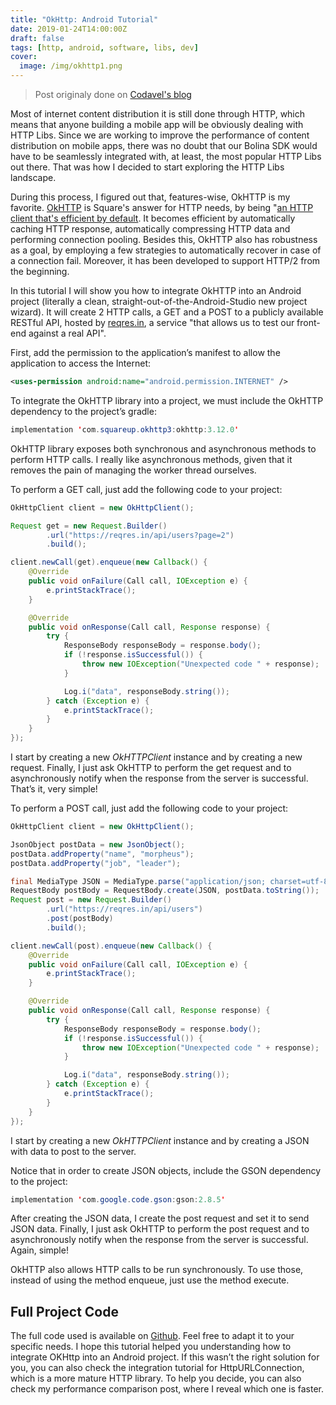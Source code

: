 ```yaml
---
title: "OkHttp: Android Tutorial"
date: 2019-01-24T14:00:00Z
draft: false
tags: [http, android, software, libs, dev]
cover:
  image: /img/okhttp1.png
---
```


> Post originaly done on [Codavel's blog](https://blog.codavel.com/how-to-integrate-okhttp-on-an-android-project)

Most of internet content distribution it is still done through HTTP, which means that anyone building a mobile app will be obviously dealing with HTTP Libs. Since we are working to improve the performance of content distribution on mobile apps, there was no doubt that our Bolina SDK would have to be seamlessly integrated with, at least, the most popular HTTP Libs out there. That was how I decided to start exploring the HTTP Libs landscape.

During this process, I figured out that, features-wise, OkHTTP is my favorite. [OkHTTP](https://square.github.io/okhttp/) is Square's answer for HTTP needs, by being "[an HTTP client that's efficient by default](http://square.github.io/okhttp/). It becomes efficient by automatically caching HTTP response, automatically compressing HTTP data and performing connection pooling. Besides this, OkHTTP also has robustness as a goal, by employing a few strategies to automatically recover in case of a connection fail. Moreover, it has been developed to support HTTP/2 from the beginning.

In this tutorial I will show you how to integrate OkHTTP into an Android project (literally a clean, straight-out-of-the-Android-Studio new project wizard). It will create 2 HTTP calls, a GET and a POST to a publicly available RESTful API, hosted by [reqres.in](https://reqres.in/), a service "that allows us to test our front-end against a real API".

First, add the permission to the application’s manifest to allow the application to access the Internet:

```xml
<uses-permission android:name="android.permission.INTERNET" />
```

To integrate the OkHTTP library into a project, we must include the OkHTTP dependency to the project’s gradle:

```java
implementation 'com.squareup.okhttp3:okhttp:3.12.0'
```

OkHTTP library exposes both synchronous and asynchronous methods to perform HTTP calls. I really like asynchronous methods, given that it removes the pain of managing the worker thread ourselves.

To perform a GET call, just add the following code to your project:

```java
OkHttpClient client = new OkHttpClient();

Request get = new Request.Builder()
        .url("https://reqres.in/api/users?page=2")
        .build();

client.newCall(get).enqueue(new Callback() {
    @Override
    public void onFailure(Call call, IOException e) {
        e.printStackTrace();
    }

    @Override
    public void onResponse(Call call, Response response) {
        try {
            ResponseBody responseBody = response.body();
            if (!response.isSuccessful()) {
                throw new IOException("Unexpected code " + response);
            }

            Log.i("data", responseBody.string());
        } catch (Exception e) {
            e.printStackTrace();
        }
    }
});
```

I start by creating a new _OkHTTPClient_ instance and by creating a new request. Finally, I just ask OkHTTP to perform the get request and to asynchronously notify when the response from the server is successful. That’s it, very simple!

To perform a POST call, just add the following code to your project:

```java
OkHttpClient client = new OkHttpClient();

JsonObject postData = new JsonObject();
postData.addProperty("name", "morpheus");
postData.addProperty("job", "leader");

final MediaType JSON = MediaType.parse("application/json; charset=utf-8");
RequestBody postBody = RequestBody.create(JSON, postData.toString());
Request post = new Request.Builder()
        .url("https://reqres.in/api/users")
        .post(postBody)
        .build();

client.newCall(post).enqueue(new Callback() {
    @Override
    public void onFailure(Call call, IOException e) {
        e.printStackTrace();
    }

    @Override
    public void onResponse(Call call, Response response) {
        try {
            ResponseBody responseBody = response.body();
            if (!response.isSuccessful()) {
                throw new IOException("Unexpected code " + response);
            }

            Log.i("data", responseBody.string());
        } catch (Exception e) {
            e.printStackTrace();
        }
    }
});
```

I start by creating a new _OkHTTPClient_ instance and by creating a JSON with data to post to the server.

Notice that in order to create JSON objects, include the GSON dependency to the project:

```java
implementation 'com.google.code.gson:gson:2.8.5'
```

After creating the JSON data, I create the post request and set it to send JSON data. Finally, I just ask OkHTTP to perform the post request and to asynchronously notify when the response from the server is successful. Again, simple!

OkHTTP also allows HTTP calls to be run synchronously. To use those, instead of using the method enqueue, just use the method execute.

## Full Project Code

The full code used is available on [Github](https://github.com/dferreira-cvl/howto-okhttp-android). Feel free to adapt it to your specific needs. I hope this tutorial helped you understanding how to integrate OKHttp into an Android project. If this wasn’t the right solution for you, you can also check the integration tutorial for HttpURLConnection, which is a more mature HTTP library. To help you decide, you can also check my performance comparison post, where I reveal which one is faster.
